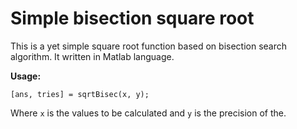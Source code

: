 
# Simple bisection square root
This is a yet simple square root function based on bisection search algorithm.
It written in Matlab language.

**Usage:**

    [ans, tries] = sqrtBisec(x, y);
Where `x` is the values to be calculated and `y` is the precision of the.
